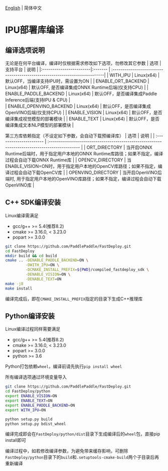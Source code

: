 [English](../../en/build_and_install/ipu.md) | 简体中文

# IPU部署库编译

## 编译选项说明

无论是在何平台编译，编译时仅根据需求修改如下选项，勿修改其它参数
| 选项                      | 支持平台 | 说明                                                                        |
|:------------------------|:------- | :--------------------------------------------------------------------------|
| WITH_IPU | Linux(x64) | 默认OFF，当编译支持IPU时，需设置为ON |
| ENABLE_ORT_BACKEND      | Linux(x64) | 默认OFF, 是否编译集成ONNX Runtime后端(仅支持CPU)    |
| ENABLE_PADDLE_BACKEND   | Linux(x64) | 默认OFF，是否编译集成Paddle Inference后端(支持IPU & CPU)                         |  
| ENABLE_OPENVINO_BACKEND | Linux(x64) | 默认OFF，是否编译集成OpenVINO后端(仅支持CPU)       |
| ENABLE_VISION           | Linux(x64) |  默认OFF，是否编译集成视觉模型的部署模块                                                    |
| ENABLE_TEXT             | Linux(x64) | 默认OFF，是否编译集成文本NLP模型的部署模块                                                  |

第三方库依赖指定（不设定如下参数，会自动下载预编译库）
| 选项                     | 说明                                                                                           |
| :---------------------- | :--------------------------------------------------------------------------------------------- |
| ORT_DIRECTORY           | 当开启ONNX Runtime后端时，用于指定用户本地的ONNX Runtime库路径；如果不指定，编译过程会自动下载ONNX Runtime库  |
| OPENCV_DIRECTORY        | 当ENABLE_VISION=ON时，用于指定用户本地的OpenCV库路径；如果不指定，编译过程会自动下载OpenCV库              |
| OPENVINO_DIRECTORY      | 当开启OpenVINO后端时, 用于指定用户本地的OpenVINO库路径；如果不指定，编译过程会自动下载OpenVINO库             |

## C++ SDK编译安装

Linux编译需满足
- gcc/g++ >= 5.4(推荐8.2)
- cmake >= 3.16.0, < 3.23.0
- popart >= 3.0.0

```bash
git clone https://github.com/PaddlePaddle/FastDeploy.git
cd FastDeploy
mkdir build && cd build
cmake .. -DENABLE_PADDLE_BACKEND=ON \
         -DWITH_IPU=ON \
         -DCMAKE_INSTALL_PREFIX=${PWD}/compiled_fastdeploy_sdk \
         -DENABLE_VISION=ON \
         -DENABLE_TEXT=ON
make -j8
make install
```

编译完成后，即在`CMAKE_INSTALL_PREFIX`指定的目录下生成C++推理库


## Python编译安装

Linux编译过程同样需要满足
- gcc/g++ >= 5.4(推荐8.2)
- cmake >= 3.16.0, < 3.23.0
- popart >= 3.0.0
- python >= 3.6

Python打包依赖`wheel`，编译前请先执行`pip install wheel`

所有编译选项通过环境变量导入

```bash
git clone https://github.com/PaddlePaddle/FastDeploy.git
cd FastDeploy/python
export ENABLE_VISION=ON
export ENABLE_TEXT=ON
export ENABLE_PADDLE_BACKEND=ON
export WITH_IPU=ON

python setup.py build
python setup.py bdist_wheel
```

编译完成即会在`FastDeploy/python/dist`目录下生成编译后的`wheel`包，直接pip install即可

编译过程中，如若修改编译参数，为避免带来缓存影响，可删除`FastDeploy/python`目录下的`build`和`.setuptools-cmake-build`两个子目录后再重新编译
